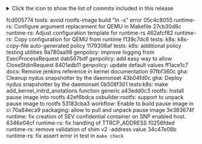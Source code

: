 <details>
<summary>Click the icon to show the list of commits included in this release</summary>
<pre>
fcd005774 tools: avoid rootfs-image build "ln -s" error
05c4c8055 runtime-rs: Configure argument replacement for QEMU in Makefile
27cb30d8c runtime-rs: Adjust configuration template for runtime-rs
462afcf82 runtime-rs: Copy configuration for QEMU from runtime
f139c7dc6 tests: k8s: k8s-copy-file auto-generated policy
1179306af tests: k8s: additional policy testing utilities
9a780aa98 genpolicy: improve logging from ExecProcessRequest
dab567bdf genpolicy: add easy way to allow CloseStdinRequest
8401adb11 genpolicy: update default values
ff1ace1c7 docs: Remove jenkins reference in kernel documentation
97fbf360c gha: Cleanup nydus snapshotter by the daemonset
43b04fd0c gha: Deploy nydus snapshotter by the daemonset
0b508f301 tests:k8s: make add_kernel_initrd_anotations function generic
a43edd0c3 rootfs: Install pause image into rootfs
42ef6bdca osbuilder:rootfs: support to unpack pause image to rootfs
53183cba3 workflow: Enable to build pause image in ci
70a84eca9 packaging: allow to pull and unpack pause image
3e383674f runtime: fix creation of SEV confidential container on SNP enabled host.
6346e04cf runtime-rs: fix handling of TTRCP_ADDRESS
f0256fded runtime-rs: remove validation of shim v2 -address value
34c47e08b runtime-rs: fix assert error in test in `make check`
6b5e57f7c tests: k8s: address PR review feedback
dd16bc393 tests: k8s: k8s-attach-handlers generated policy
0de407f8b tests: k8s: enable AUTO_GENERATE_POLICY
05b2e4f60 tests: k8s: install genpolicy
8aa8b7057 tests: k8s: add policy test utilities
24a17a2e1 tests: k8s: output the names of test files
bf533de31 tests: k8s: add DEBUG support for test scripts
1b4ef672e tests: k8s: reduce namespace name duplication
8a5ba5fb3 tests: k8s: allow run_kubernetes_tests.sh exec
473efc214 genpolicy: mount source for non-confidential guest
d0b8e6d8f nydus: Bump nydus snapshotter version to v0.13.7
b3c74411f runtime-rs: Add tests for persist api for clh
0b78296dc runtime-rs: Store additional field for hypervisor state
a5f0b92bc runtime-rs: Add guest protection to hypervisor state
ed6816e29 kata-manager: Add support for nerdctl installation
31813cf8d metrics: Update packages for TensorFlow ResNet Int8 Dockerfile
cf049fc71 k8s: Skip k8s tests that are not working
eb5b7d3bf tests: k8s: Enable tests for cloud hypervisor runtime-rs
40b2b2a43 gha: Run static-checks on self-hosted runners conditionally
a214bd8d1 gha: Enable nydus snapshotter in CoCo ci tests
ce82b5e3f rootfs: Add libtdx-attest into the confidential rootfs
106e1af49 cri-containerd: fix loop in TestContainerMemoryUpdate()
e59d00556 gha: add GOPATH env var to the ppc64le k8s workflow
6068faf40 runtime: failed to run in the case of ColdPlugVFIO
27e797404 rootfs: confidential: Install coco-guest-components
f80dbcee0 rootfs: Add logging about the coco guest components
68b8186ec osbuilder: Expose COCOGUEST_COMPONENTS_TARBALL
64d09874c packaging: coco-guest-components: Pass DESTDIR to the build script
d4a9856a8 gha: Remove SEV / SNP / TDX images / initrds
e4258d869 runtime: Use confidential image / initrd instead of TEE specific ones
f354beb25 static-checks: Install clang in the ci environments
c6830ceb8 runtime: display accurate error msg to avoid misleading users.
7bf1ebe16 kata-monitor: fix agentUrl from containerd shim
a04b215bc gha: delete azure RG only if it exists
a9f8888c1 packaging: Add confidential image / initrd
e9de0ef6b packaging: rootfs: Depend on kernel-confidential tarball
b58cfc765 packaging: Ensure rootfs is rebuilt in case kernel changes
4394dacb8 packaging: Build the confidential kernel with MEASURED_ROOTFS support
c7680839f packaging: Fix modules tarball for nvidia-gpu-confidential
dc027e39d gha: Remove TEE specific kernel build targets
3755c6916 runtime: makefile: remove SNP specific kernel references
57b132f94 runtime: makefile: remove SEV specific kernel references
2562d2324 runtime: makefile: remove TDX specific kernel references
f4e3c936d runtime: snp: config: Use the confidential kernel
8731366d7 runtime: sev: config: Use the confidential kernel
6cbdba726 runtime: tdx: config: Use the confidential kernel
a618461d3 runtime: Add confidential kernel to the makefile
6771ca463 gha: k8s: Add cloud-hypervisor (runtime-rs) support
2ff3f0afc packaging: Remove trailing whitespace from extra_tarballs arg
228bc48c7 packaging: Fix kernel confidential name
31b21093b packaging: Pass the kernel flavour to get_kernel_modules_dir
51b1df233 packaging: Fix typo to get the extra_tarballs path
4876eadd2 tools: Add reference to the kata webhook's README
b0b7748f3 ci/openshift-ci: Correct the lib location
4c5847853 ci/openshift-ci: Move openshift-ci from the tests repo
0b221b561 packaging: Fix pushing artefacts to the registry
9317e23df mount: Reduce the mount points with namespace isolation
bb6f5073a runtime-rs: Allow compilation for s390x
8fcee6e6e runtime-rs: Use Persist::restore() of QEMU for VirtSandbox
56aef3741 runtime-rs: Exclude hypervisors plugins except QEMU for s390x
5d2906c36 packaging: Bump the kata config kernel version
d2ea11dbf packaging: Use the cached kernel modules
e5bca9027 packaging: Cache the kernel modules
f481f5865 packaging: Create the tarball for the kernel modules
a58caca72 packaging: Take extra tarballs in install_cached_tarball_component()
33ac5468f packaging: Add function to get the kernel modules directory
f8585db8d gha: add kubernetes tests workflow for ppc64le
0ace31f04 ci: aks: switch from eastus2 to eastus region
09ea0eed9 genpolicy: ignore empty YAML as input
f0339a79a genpolicy: support non-default namespace name
222de4f68 agent: Fix a race condition in passfd_io.rs
6e4d4c329 agent,runtime-rs: Add license header to passfd_io.rs
1206de2c2 agent: Use pipes as stdout/stderr of container process
f6710610d agent,runtime-rs,runk: fix fmt and clippy warnings
89be42a17 runtime-rs: open stdout and stderr fifos NONBLOCK
3eb4bed95 agent: use biased select to avoid data loss
7874ef5fd agent: set stdout/err vsock stream as blocking before passing to child
cfb262d02 container: keep the io connection when pass fd to hybrid vsock
4a762fcfd dbs: hybrid stream support keep the connection when local closed
553674336 agent,runtime-rs: fix container io detach and attach
657b17a86 runtime-rs: open stdin fifo with RDWR|NONBLOCK when pass vsock streams
f1b33fd2e agent: clean up term master fd when container exits
b8632b403 dragonball: vsock: properly handle EPOLLHUP/EPOLLERR events
442df71fe agent,runtime-rs: refactor process io using vsock fd passthrough feature
eb6bb6fe0 config: add two options to control vsock passthrough io feature
973b5ad1f runtime-rs: make Container::new async
b0b8523ce runtime: modify ValidCgroupPath unit test
feed5c8ff runtime: merged ValidCgroupPath method
9aa1ed805 runtime: add SingleContainer when obtaining OCI Spec
864389c52 runtime-rs: report error on missing or empty fields in configuration
531a11159 genpolicy: allow separate paths for rules and settings files
78b517ccc tests: Re-arranged nerdctl tests
d12875ee6 genpolicy: ignore volume configMap optional field
abc2fcd88 kata-deploy: fix deprecations on kustomization files
2e1d770fc packaging: Track files correctly  when naming builder image for agent
f3bc6e415 packaging: Use Ubuntu 20.04 for building an agent
d53edbd0a runtime-rs: collect qemu stderr and log it in shim log
684d74012 runtime-rs: switch qemu child process management from std to tokio
b52a39846 runtime-rs: move creation of VM path from start_vm() to prepare_vm()
3fd562877 dragonball: fix noop-method-call warning
60ac3048e genpolicy: fix ConfigMap volume mount paths
34d51b05f gha: cri-o: Bump runners to 22.04
9b7c5c69c runtime-rs: fix unused driverInfo error
8ad5459be genpolicy: optional PodTemplateSpec metadata field
076869aa3 genpolicy: ignore the nodeName field
98dc2d4c5 rootfs: agent: Initialise AGENT_SOURCE_BIN & AGENT_TARBALL
5e57e0235 rootfs: agent: Fix build with AGENT_SOURCE_BIN
fbfc880eb rootfs: Add COCO_GUEST_COMPONENTS_TARBALL env var
644abde35 packaging: coco-guest-components: Allow building the project
ab597a4d5 opa: Improve the download logic
448c0aaec gha: azure: Set the correct subscription to the account
08a082ca4 gha: Cache the agent for non-x86_64 arches
535cf04ed genpolicy: add shareProcessNamespace support
ab462a4b8 tests: Add IBM SE to the basic confidential test
95c569b0a packaging: Add safe.directory to the git config
dd4947982 packaging: Don't build the agent if not needed
21fd7e6df packaging: Fail in case oras can't find an artefact
eb7a33ee7 rootfs: Always strip the agent binary
f23451de0 rootfs: Add xz as a dep
830771884 rootfs: Add AGENT_TARBALL env var
5b0d0687e packaging: agent: Allow building in all arches
1039641ab packaging: agent: Add the arch to the builder container
58874f9c3 packaging: tools: Add the arch to the builder container
19ecdbca3 qemu: enable TPM
98b5a19b3 tools: Use defined variable in build base qemu script
eb7e123de metrics: Update packages needed for ResNet50 FP32 Dockerfile
723c76d94 tools: allow all users to execute genpolicy
66c012d05 tests: k8s: bats --show-output-of-passing-tests
4b8d79c1f gpu: remove GHA target first then remove the obsoleted Makefile targets
1b0d12ab7 versions: Update libseccomp to version v2.5.5
25ecca91c docs: provide a guide for how to use IBM Secure Execution
a4b208a71 runtime: remove SharedVersions field dead code
4fc34323a gpu: Add NVIDIA GPU Confidential kernel target
ea9c659d3 gha: get ready to install genpolicy
069680738 versions: Update firecracker version
ca03d4763 genpolicy: ignore pod DNS settings
25c8d5db5 runtime-rs: use qemu cmdline generation framework to launch VM
f550d9a32 runtime-rs: add basic implementation of qemu command line generation
e8e13044d runtime-rs: add simple impls to some of Qemu's Hypervisor functions
0cfb2d257 runtime-rs: add simple Persist implementation for Qemu
45862aeec runtime-rs: add default rootfs type for qemu
f6fea5f2c agent: fix failing unit tests on ppc64le
610f87889 dragonball: Fix compile error for aarch64
376941cf6 kata-ctl: skip building kata-ctl on ppc64le
4ecd82a5d runk: skip the test_init_container_create_launcher if not root on ppc64le
a4b544792 tools: fix makefile spacing
394777291 runtime: fix failing unit tests on ppc64le
486b8a053 dragonball: skip running static-checks for ppc64le
14934c7b0 github: run static checks on ppc64le
8061a49ca kata-ctl: Clean up a test leftover file explicitely
290ecf4c4 Static-check: Exclude s390x from dragonball and runtime-rs
c0f57c9e0 Lint: Fix `cargo clippy` errors for s390x
a1f288e5d CI: Use sudo if yq_path is not writable by USER
354cbede9 GHA: Enable static check for s390x
ba74a624a runtime-rs: use pathBuf only for x86
a10779bf0 GHA: enable static check on arm64
febabef08 tools: install genpolicy settings files
7da6d0a84 runtime-rs: ch: Implement missing thread/pid APIs
f4106a610 genpolicy: use root path from cbl-mariner Guest VM
4b772d248 tests: Ignore virtiofs contribution to memory usage when it is disabled.
201eec628 tools: genpolicy static checks
205dafd32 genpolicy: temporarily disable allow_storages()
99717371c runtime-rs: bugfix for DirectVolume/rawblock when driver is blk
dff800a8f metrics: Remove iperf3 server protocol
681cb1626 genpolicy: cargo clippy fixes
b7c31e3b9 tests: cbl-mariner: disable k8s-oom.bats
f1fda3d6b dragonball: Remove unused definition
dcaae54cf genpolicy: "cargo fmt -- --check" clean-up
12a41f89b metrics: Use a specific python version to run tensorflow benchmark
b97efc313 CI: enable test container memory update for dragonball
6c85e95c3 CI: bugfix for dragonball when CI running with cri-containerd
cd59d31a1 CI: make CI work for dragonball to test stability and cri-containerd
29e0de4e4 runtime-rs: ch: Implement minimal memory hotplug APIs
1c0df670a runtime-rs: ch: Add minimal implementation of hypervisor metrics method
6bac3323b workflows: Update backport-label to use gh-utils.sh
0d5d1c8c3 ci: Add gh-util.sh script
080541a0f genpolicy: add SPDX license header
7f126be67 genpolicy: Update oci_distribution to 0.10.0 Also support alternative media type and update samples
9eb6fd4c2 docs: add agent policy and genpolicy docs
57f93195e genpolicy: add support for StatefulSet YAML input
35958ec9c genpolicy: add support for ReplicationController
7da17099f genpolicy: add support for ReplicaSet YAML input
d84300f1e genpolicy: add support for List YAML input
a03452637 genpolicy: add support for Job YAML input
2dbd01c80 genpolicy: add support for Deployment YAML input
a40a6003d genpolicy: add support for DaemonSet YAML input
48829120b policy: initial genpolicy commit
61fe20cf9 gha: Fix some of gha metrics failure for StratoVirt
540a2a7fb runtime: Allow no initrd path for IBM Z Secure Execution
6fd49f760 runtime-rs: Forward events to containerd via ttrpc
e69f7c07a versions: Update runc version
c3f6eaa26 build-kernel: Fix typo 'terball' -> 'tarball'
8b2f43a2c build: Add "confidential" kernel
379e2f3da kernel: update some configs based on kernel 6.5 and 6.6
cf4835e3a packaging: qemu: Simplify "--disable-virtiofsd" logic
bfc6fc7a8 build: Get rid of QEMU experimental
d2080fd22 runtime-rs: refactor getting the vfio device guest pci path
d795fcfc2 runtime-rs: bridge the vfio device between runtime-rs and dragonball
90c782f92 tests: list the current k8s pods
24fab19f6 tests: Remove check images function from stressng test
aceba94d9 tests: Add check images as part of install dependencies
7d41c97f6 packaging: Fix indentation of build static stratovirt
7c176a62f agent: use method params instead of const params in functions
0e9d73fe3 agent: Fix an issue reporting OOM events by mistake
7d5336aca agent: hold lock while setting new policy
4ad1971a0 tests: Add hypervisor component to kill kata components function
44b5b88f4 docs: Update docs for new StratoVirt VMM introduction
4bc67dba0 metrics: Improve iperf3 cleanup
4c023e341 dragonball: Fix compilation issue without all net features
f97f16a44 agent-ctl: Bump ttrpc version
bf59c7b3d runtime-rs: Bump ttrpc and containerd-shim-protos versions
cf9a0e21a protocols: Bump ttrpc version
91360e7dd agent: Bump ttrpc version
f1235ddba dbs_virtio_devices: add Cargo.lock
02cd726bf dbs-utils: add Cargo.lock
97bdc1529 dbs-pci: introduce Cargo.lock
71c322c29 runtime-rs: fix ci complains
f9e0a4bd7 upcall: introduce pci device add & del kernel patch
a3f7601f5 dragonball: add pci hotplug / hot-unplug support
0f402a14f dragonball: add InsertHostDevice vmm action
8779fe7dd runtime-rs: create a reference that directs users to kata csi doc
ba5437382 runtime-rs: add examples about Kata pod with directvol by CSI.
c6d2a3214 runtime-rs: add support for directvol csi deploy scripts.
25d8e83e4 runtime-rs: Add dedicated CSI driver for DirectVolume support in Kata
3b317e69e runtime-rs: add README and user guide to deploy directvol CSI Driver
ea69c1700 runtime-rs: initialize pcie topology in Device Manager
b42548b8e runtime-rs: do unregister device in Trait Device/detach
0f0b6d13c runtime-rs: do register/update device in Trait Device/attach
ce7d36369 runtime-rs: Introduce helper macros to simplify PCIe device ops
0d4992b24 runtime-rs: add one more argument in Device attach/detach
b425de610 runtime-rs: implement Trait PCIeDevice for pcie/pci device
87e39cd1f runtime-rs: introduce Trait PCIeDevice to do [un]register device
6ebc4884f runtime-rs: introduce PCIe Topology framework for pcie/pci devices
88839026b runtime-rs: introduce TopologyConfigInfo to initialize pcie topology
6ee7fb540 kata-deploy: Double quote the snapshotter name
8332f3c68 kata-deploy: Fix the snapshotter config placement
907f1ddb9 kata-deploy: Fix shim check for snapshotter configuration
2f797a6eb pci: rename 2 parameters to follow rust naming convention
9c13b2c99 dragonball: introduce vfio support
81ab174c1 dragonball: support vhost-user-blk in device manager
ef8dc3b0c dragonball: support vhost-user-blk
23eb3042c kata-monitor: fix Dockerfile to build image
36a4cbccf runtime-rs: Expand all DeviceType in match arms
f2d08bc00 runtime-rs: Remove unused index from Endpoints
60a42351e runtime-rs: DAN supports vhost-user-net device
693a0cfbf dragonball: Make vhost-user-net ready for VhostUserEndpoint
54df83240 runtime-rs: Support VhostUserEndpoint
374c2f01a runtime-rs: Simplify VhostUserType enum
4c5de7286 dragonball: Wrap config space into `set_config_space`
beadce54c dragonball: Support vhost-user-net devices
1f21d3cb2 dragonball: Introduce address space for MmioV2DeviceState
94c83cea8 runtime-rs: Refactor vfio driver implementation
82d3cfded runtime-rs: Make VhostUserConfig's field pci_path type more specific
5cc2890a1 runtime-rs: refactor and re-implement pci path.
1b5758c1f runtime-rs: Move the PciPath-related code to a dedicated file
275de453d runtime-rs: remove useless get_host_guest_map and its test case
4a95c0d07 kata-deploy: snapshotter typo fixes
8cf3bcefd dragonball: introduce pci msi/msix interrupt
6cc6ca5a7 kata-deploy: Allow setting up snapshotters per runtime handler
206ed6d77 tests: Load vhost modules explicitly while Kata installing
9f394f6e1 tests: Use function from Kata repo
8aa390279 tests: retry connection to pod SSH server
c9e631dc0 kata-deploy: Reapply "kata-deploy: Use tomlq to configure containerd"
41320c586 kata-deploy: Install jq from GitHub
ee5fa08a2 Revert "kata-deploy: Use tomlq to configure containerd"
9e718b4e2 gha: kata-deploy: Add containerd status check
458e91b28 runtime-rs: Update readme to indicate cloud-hypervisor support
1469a5efc tests: k8s: Fix indentation in confidential common script
551a50cd7 tests: additional run-runk logging
039fe7f39 dragonball: Trigger unit tests of dbs_* subcrates by `make test`
3cd0cc138 runtime-rs: Separate init_config() from new() for struct VsockDevice
b785ef96e docs: Change location of static checks script
bfb756199 ci: Use static checks from kata repo for lib functions
58e88d946 agent: correct CPUShares and CPUWeight value
5637f11a8 kata-ctl: Add option to dump config files
510bc36a7 github-actions: Remove ignore paths for required CI checks
9a37e77f2 runtime-rs: check the update memory size
603941710 runtime-rs: add default_maxmemory in config file
8d9fd9c06 runtime-rs: support memory resize
81e55c424 runtime-rs: add resize_memory trait for hypervisor
d428a3f9b runtim-rs: get guest memory details
c92b14da9 tests: k8s: Fix indentation in setup script
8151117f7 metrics: Improve latency network cleanup
23f76653e metrics: Update command to run the tensorflow int8 benchmark
8fd5ef7fb metrics: Update TensorFlow ResNet50 Int8 Dockerfile
dfad0e662 .github: fix the failure without devicemapper for host sharing
983479748 .github: fix error when making checks for CoCo guest pull
af4622fcc docs: Remove warning for cgroupsv2 only operating systems
0db820fa0 gha: add a post cleanup script for cri-containerd ppc64le workflow
aa42f0a03 runtime-rs: Enhancement of DirectVolume when using CSI.
80d631ee8 runtime-rs: Add attribute serde rename to each field of DirectVolume.
82fde4431 dragonball: Set default queue config for vhost-net device
c11b06672 runtime-rs: Use vhost-net device by default
05e278de5 GHA: Put all the preliminary steps into pre-action for s390x
b46cb2227 static-checks: Direct Makefile to use new static checks
63636b869 static-checks: Update copyright dates
b11c77286 static-checks: Change dir for building tools
a9d360728 static-checks: Fix directory for github labels
7ad873cf2 kata-deploy: Simplify shim configuration
e61894993 kata-deploy: Remove useless comment from CRI-O drop-in
dd9f5b07b kata-deploy: Use tomlq to configure containerd
4f01f294b kata-deploy: Install `tomlq` to the base image
39f5cea3b kata-deploy: Fix k0s cri notation comment
b079e1aab dragonball: add pci root bus and root device
2a518f089 runtime-rs: ch: Change state when VM stopped
1195692d3 runtime-rs: ch: Move state handling to top-level APIs
86918e91b dragonball: Disable packed virtqueue for vhost-user devices
1662a3e85 common: Add cloud hypervisor in enabling hypervisor function
f3eeab10a tests: nerdctl: Enable nerdctl tests for cloud hypervisor runtime-rs
b2577000e metrics: Expose iperf3 pods over a k8s networks.
a062ba166 metrics: cleans k8s iperf deployment when the test finishes.
52f7a40e4 dragonball: add --all for fmt ci
ce694b905 tests: Fix indentation of gha-run script
33b300431 tests: Enable but do not run k8s tests for cloud hypervisor
acee3d843 gha: k8s: Add cloud-hypervisor (runtime-rs) support
375c787e0 rootfs: build OPA binary from source for ppc64le and s390x
28c3e0e5f GHA: Fix kata-deploy-runtime-classes-check for kata-qemu-se
5d085a304 CI: static-checks: Try multiple user agents
3174c1877 docs: Remove problematic URL
3779261a9 docs: Fix whitespace
613def032 CI: static-checks: Move curl to a separate function
6d859f97e CI: static-checks: Lint fixes
efa8e6547 CI: static-checks: Check params have a value
563ea020b CI: static-checks: Fold long line
3ad43df94 CI: static-checks: Improve markdown checker test
40f0c8fbb GHA: Use --client=true for k3s kubectl version
bf97051f1 runtime-rs: fix panic when hypervisor mismatches with configuration
69fdd05ce kata-ctl: Moved log-parser-rs into kata-ctl
636eef890 GHA: make secrets inherited for build-kata-static-tarball-s390x
5629b7454 dragonball: support vhost-user-fs in device manager
2a1fc29e8 dragonball: add unit test for vhost-user-fs
d6cfbe943 dragonball: support vhost-user-fs
3fab1690a local-build: make strip support for cross-compilation
f38c7f14c gha: remove build redundancy of kernel and rootfs-initrd
31db56207 local-build: add support for key verification for IBM Secure Execution
52bdc87fe local-build: make kernel parameters configurable
9ceb2c27e local-build: consider cross-compilation env
511dd5fea local-build: add support to build IBM Z SE image
4de8ef3d1 local-build: add build target boot-image-se
a63a6959d local-build: install s390-tools in Dockerfile
6d0dabd81 gha: build secure image for s390x release
bb1d4adaa config: add SE configuration
8de4241d3 kata-deploy: add kata-qemu-se runtimeclass
9ede2bcd9 local-build: differentiate build targets based on architecture
a661ac3a0 runtime-rs: Implement and use try_from for DiskConfig
50a5fa9a6 tests: Enable but do not run the nerdctl tests for cloud hypervisor
e70b2ea95 gha: nerdctl: Enable cloud hypervisor runtime-rs for nerdctl CI
56dddab04 metrics: Update command to run tensorflow resnet fp32 benchmark
62fdebeeb metrics: Update TensorFlow ResNet FP32 dockerfile
0d5a970e5 GHA: remove GITHUB_WORKSPACE when workflow fails due to merge conflict
16380558e deployment: Create a stable overaly for kata-deploy
955dec06d runtime-rs: add network hotplug for clh
61b868692 docs: Update config containerd url link
b816dca3e image-builder: fix incorrect part start position
a14f2fc18 gha: runk: Fix typo in the test name
1a74142a1 gha: basic-ci: Add a timeout for the tests
48bdca4c4 tests/k8s: add k8s-measured-rootfs.bats
1eae657b9 tests/k8s: add set_node() to lib.sh
c6075c862 tests/k8s: add setup common
220a2d9a1 tests/k8s: add assert_logs_contain() to lib.sh
9a9c7a5c6 tests/k8s: add set_metadata_annotation() to lib.sh
a13eecf7f runtime(-rs): add clean-generated-files target
36ea1b8ee tests/k8s: add new_pod_config() to lib.sh
428daf9eb tests/k8s: add utilities functions for the tests
ba4f806c3 initramfs: re-wrote devices checking on init.sh
72ef82368 shim-v2: ensure root hash exist when measured rootfs
1465e5885 kernel: ensure initramfs exist when measured rootfs
4dbba5215 shim-v2: moved measured rootfs logic to its builder
34be78df1 kernel: moved measured rootfs logic to its builder
3f16d2959 kernel: measured rootfs as argument to build-kernel.sh
05ce52d74 devmapper: dragonball: Enable, but do not run, the tests
a8a156b1a stability: dragonball: Enable, but do not run, the tests
16ad721ed cri-containerd: dragonball:  Enable, but do not run, the tests
1cd1558a9 mount: support checking multiple kinds of block device driver
d62789397 runtime-rs: Show config files attempted on config load failure
45c0364d4 runtime-rs: Fix typo in task service
0fabfa336 runtime-rs: bring support for legacy vsock device.
6c08cf35d runtime-rs: Introduce prepare_vm_socket_config to VirtSandbox.
60f88da5e runtime-rs: add Capability of HybridVsockSupport for Hypervisor.
c5178dd25 runtime-rs: Introduce Capability of HybridVsockSupport.
6af059227 runtime-rs: Add vsock device in device manager.
1a6b45d3b runtime-rs: Reintroduce Vsock and add it to the DeviceType enum
e31dbc94a runtime-rs: remove vhost_fd from VsockConfig and make it cloneable.
eb90962b2 runtime-rs: introduce a new function generate_vhost_vsock_cid.
2df8144cf runtime-rs: Launch cloud-hypervisor in given netns
2b0502934 docs: Update cri installation url link
9166d0aab docs: Update iperf3 network documentation
dfc07d1c7 gha: stability: Add cloud-hypervisor (runtime-rs) support
03c3f4275 kernel: Add CONFIG_TDX_GUEST_DRIVER to the tdx.conf
e1caca3e4 kata-ctl: Remove root requirement for "env"
f05ada592 libs: protection: x86_64: drop root requirement for querying
b3da71f21 dragonball: init dbs-pci lib with pci bus & pci conf
fe68f25be runtime-rs: enhancement of vfio volume.
e3fd40312 runtime-rs: enhancement of spdk volume.
f97372902 runtime-rs: Enhancing DirectVolMount Handling for current Infra.
e3becea56 runtime-rs: add support kata/multi-containers sharing one vfio volume.
b952c5c5c runtime-rs: add support kata/multi-containers sharing one spdk volume.
17d2d465d runtime-rs: re-organize the volumes with adding new direct_volumes.
6731466b1 runtime-rs: set a standard NotFound when direct volume path not found.
d23867273 runtime-rs: split the block volume into block and rawblock volume
f9f1d3a07 libs:logging: Fix logger
8fd39d11c tests: Adapt `enable_hypervisor`to the runtime-rs config location change
38183acbc tests: Use `kata-ctl` instead of `kata-runtime` for runtime-rs
a5a73a11c tests: Replace `kata-runtime kata-env` by `kata-runtime env`
30acb5a0c tests: nydus: Adapt the default config file for runtime-rs based drivers
61aa84b15 Revert "tests: k8s: Allow passing rust-runtime env var to kata-deploy"
158ca17ae kata-deploy: Add cloud-hypervisor
d4e00238a kata-deploy: Improve the logic for linking to the rust runtime
fc28deee0 kata-deploy: Use rust runtime config files in runtime-rs directory
80860478b runtime-rs: Remove the golang config paths
b86ab5aa2 runtime-rs: Update list of config paths to check
89ef464b7 build: Install rust config files to runtime-rs directory
05efb2326 tests: update go.mod and go.sum
6d9cb9325 tests: update scripts for static checks migration
66f3944b5 tests: move github-labels to main repo
7f3c12f1d tests: move spell check tool to main repo
8ad433d4a tests: move markdown check tool to main repo
eaa6b1b27 tests: move static checks and dependencies from tests
98aa291c9 runtime-rs: Add Hybrid VSOCK device handling for CH
37633d3cc metrics: Fix iperf parallel bandwidth limit
96deea52f tests: more k8s-exec-rejected debug output
811ec0735 osbuilder: add pkg bash for alpine
47b8c3181 runtime: remote hypervisor updates to ttrpc
613c75ba8 runtime: Update hypervisor generated code
6a922f0e3 gha: fix artefacts build on ppc64le
1284b4e80 tools: Stop building / shipping log-parser-rs
f15e16b69 Revert "runtime: confidential: Do not set the max_vcpu to cpu"
8839ca93b gha: Disable stratovirt for gha metrics
754aec02c gha: add cri-containerd workflow for ppc64le
4a4fc9c64 CODEOWNERS: Expand scope
5318afe27 runtime: support to create VirtualVolume rootfs storages
0b4f7c2ee runtime: redefine and add functions to handle VirtualVolume to storage
bd099fbda runtime: extend SharedFile to support mutiple storage devices
e4f33ac14 runtime: add functions to create devices in KataVirtualVolume
ae2c0c569 github: add workflows for building and publishing kata artifacts on ppc64le
d8a8cc449 tools: install oras from source on ppc64le
08f360312 tools: fix static build of qemu and shimv2 on ppc64le
4aaf54bda runtime: Fix configmap/secrets update propagation with FS sharing disabled
37916e7a5 metrics: Fix result finding
6de01eacf kernel: backport erofs patch to 6.1.52 guest kernel
44899d4cd tests: k8s: Allow passing rust-runtime env var to kata-deploy
a9571398a dragonball: add test utils for vhost-user
a6a399d5b dragonball: add vhost-user connection management logic
fe62e656a runtime-rs: Name the ShareFs Mount Option type more accurately
856315ff8 runtime-rs: bringing virtio-fs device in device-manager
4d65c2e8a runtime-rs: introduce `update_device` in trait Hypervisor
1353b14e6 runtime: Add KataVirtualVolume struct in runtime
1699b84f1 utils: kata-manager: Remove $enable_debug from the install_kata call
38d2edd83 utils: kata-manager: Allow installing kata from a given tarball
ebf9d2725 kata-deploy: Add remote shim
d5cf169ad kata-deploy: Add missing kata-remote runtimeclass
39e8c8426 runtime: Add support for key annotations to remote hyp
2910e333a runtime:  Use static resource in remote hypervisor
26d56678a config: Add initial remote hypervisor config
ad63439a3 runtime: Update the remote hypervisor config
50e0d43da runtime: Support privileged containers in peer pod VM
57d4dd8e5 runtime: Support the remote hypervisor type
8ac9a2209 runtime: Add hypervisor proto to support peer pod VMs
ee5589782 fmt: refactor in pci & balloon
baf3db9e6 Dragonball: add PCI bus and PCI interrupt support in mptable Spec
c305634b4 dragonball: Uniform the spelling of Virtio
c489f1f50 kata-deploy: Set a default value for ALLOWED_HYPERVISOR_ANNOTATIONS
ba632ba82 runitme-rs: kata with multi-containers sharing one direct volume
d7594d830 runtime-rs: correct the path from cid to device_id.
afec54799 libs: fixes dereferenced reference
c57df607a libs: fixes comparison to empty slice
c77e990c3 tests: Enable tests for StratoVirt hypervisor
14d8790d8 kata-deploy: Add StratoVirt support to deploy process
9542211e7 configuration: add configuration for StratoVirt hypervisor.
561c85be5 build: Makefile for StratoVirt hypervisor
26966c846 virtcontainers: Add StratoVirt as a supported hypervisor
0c7aa1f30 gha: Set nightly test for s390x to 5 UTC
ffe1ea52c tests|gha: add containerd and k8s tests for s390x
9d8eb298c metrics: Add iperf udp information to README
9cc6908b0 stability: Update stressng to run on the gha
4b7854b66 stability: Add missing dependencies
79177bb9c tests: Enable stressng scalability test
8959e3ca0 gha: Keep kata tarballs for 15 days
84b561873 tests|gha: add internal nightly tests for s390x
49c2e6e23 dragonball: Remove vhost-net dependency on virtio-net
bfd1ce30e kernel: Fix vsock packets drop when the vsock driver starts
849253e55 tests: Add a simple test to check the VMM vcpu allocation
5e9cf7593 vc: utils: Rename CalculateMilliCPUs() to CalculateCPUsF()
e477ed0e8 runtime: Improve vCPU allocation for the VMMs
b0157ad73 runtime: confidential: Do not set the max_vcpu to cpu
481486c6d gha: Remove docker and nerdctl tests from CI
b481d396f gha: Move docker / nerdctl content to the  basic-ci-amd64 file
3c735c236 ci: tracing: Adapt to basic-ci-amd64.yaml
ee17fe9d2 Revert "gha: ci: Revert tracing test PR to unbreak CI"
0ead018d0 utils: kata-manager: Add Docker details to list output
be3044fd0 utils: kata-manager: Add option to list versions
9969f5a94 utils: kata-manager: Make test container name more unique
436d7d127 utils: kata-manager: Improve usage message
1625a5ce4 utils: kata-manager: Improve version check
28e7b3467 metrics: improving stop and remove running containers
7f666f783 runtime-rs: ch: Fix TDX
d1deaf053 dragonball: Minor changes for a comment from Bian
e4f83e27c dragonball: vhost-net set_offload with acked features
6cd572dbb dragonball: Minor changes for Chao's comments
dcdf3c655 runtime-rs: Supply missing fields of NetworkConfig
58e9709c1 dragonball: Changes for ZizhengBian's comments
8ea87405e runtime-rs: Remove virtio config from Backend
ad66378bf runtime-rs: Move Dragonball stuff out of device drivers
3e0614cdf dragonball: Minor changes to comments
a047331a3 runtime-rs: Network config distinguishes backends
920337183 dragonball: Introduce vhost-net device
bc49c553e docs: add agent policy documentation
c72a27e21 utils: kata-manager: Ensure only one download URL
839f6c3d4 utils: kata-manager: Improve info messages
b27b4ce10 doc: No longer release the test repository
af2d897fb doc: Release now uses the official GitHub CLI
2af9419fa doc: No longer run kata-deploy test when releasing
5d10aed9b kata-manager: Make containerd_config a global var
66d1b2c17 kata-manager: Add support for docker installation
0352f1e02 kata-manager: Allow passing a specific tool to test_installation
afb002c25 runtime-rs: fix a typo in shm
78df1bb85 agent: update AGENT_THREADS metrics value
1a81989d2 tests: k8s: Use the "ALLOWED_HYPERVISOR_ANNOTATIONS"
023c4a17c kata-deploy: Allow users to set hypervisor annotations
455b7bf77 gha: k3s: Avoid unnecessary escape
e7890ee8f gha: Fix regex used to get kubectl version from the k3s version
071667f1c runtime: clh: Re-generate the client code
d1163141b versions: Upgrade to Cloud Hypervisor v36.0
acd9057c7 runtime: Fix TestCheckHostIsVMContainerCapable unstablity issue
c075fa681 tests: Add test with nerdctl to verify macvlan support
07db673eb tests: Add test with nerdctl to verify ipvlan support
a6272733e network: Fix network hotplug for ipvlan and macvlan endpoints.
a49bc6837 runtime-rs: Update status for pause and resume
023d8dc01 agent: Changes according to Pan's comments
136fb7622 tests: Add a integrated test for device cgroup
b5f3a8cb3 agent: Fix container launching failure with systemd cgroup
647782519 agent: Minor changes according to Zhou's comments
cec804474 agent: Make devcg_info optional for LinuxContainer::new()
ef4c3844a agent: Restrict device access at upper node of container's cgroup
59d0d4caf runtime-rs: ch: Simplify VSOCK error handling
bdb83f828 runtime-rs: ch: Remove unused function
5ef691528 tests: fixes permission denied when running test
dd530ba8e tests: fixes AMD errors
7641c19f7 runtime: bump containerd for gogo deprecation
16fa2c39e protocols: replace gogo/types.Empty and Any
c61f4a859 protocols: remove unused fieldpath option
c87bc60ea protocols: removing unused mappings
c5d845b30 agent: updating Cargo.lock files
5d88c78a6 protocols: generating agent.pb.go
036b7787d runtime-rs: Use PCI path from hypervisor for vfio devices
c3ce6a1d1 runtime-rs: Provide PCI path to the agent for virtio-block
a2bbbad71 runtime-rs: change hypervisor add_device trait to return device copy
8b4fc847d kata-manager: Accept only "lts" or "active" as containerd versions
37233622d kata-manager: Ensure we run apt-get update before apt-get install
994615ca2 gha: stale: Allow manually triggering it
6abcf0361 gha: stale: Fix typo action -> actions
fee97e219 docs: Fix Dragonball link
437db1591 kata-manager: Fix Mulit-Arch deployment for containerd
abec28705 gha: Add workflow to close stale PRs
d20b7381f release: Drop obsolete comment in workflow file
6236fa461 release: Drop build_hub helper
bc4c66caa release: Migrate tag_repos.sh to GitHub CLI
e331102ba release: Migrate update-repository-version.sh to GitHub CLI
b83a7149e release: Introduce helper to get GitHub CLI
ceeabe371 release: Allow to test release scripts with an alternate repo
58b4d1a26 cargo: Agent cargo.lock updated
0608e20a0 docs: Fix broken links
4ad2cfe0c runtime-rs: Log system enhancement
a0746c8d7 agent: Skip flaky create_tmpfs on s390x
f53f86884 network: Fix network attach for ipvlan and macvlan
c232869af metrics: removes double-quotes in checkemtrics when parsing results
c42a2f2ed metrics: increase the number of attempts to stop kata
1626253d9 metrics: FIO ci test enablement
873386a34 metrics: update iodepth and job size fio parameters to improve workload
ae3ea1421 utils: kata-manager: Fix containerd version check
346f19553 utils: kata-manager: Fix whitespace
2ac7ac1dd utils: kata-manager: Fix "Cannot determine download URL" issue
59bd53482 utils: kata-manager: Lint fixes
2f533c300 dragonball: add tracing feature for dragonball
d707fa2c0 kata-runtime/kata-ctl: Add security details to output
da77b1944 dragonball: output legacy device metrics to runtime
65213e9fb dragonball: unify the metric interface of legacy device
a3b003c34 agent: support bind mounts between containers
0ce0abffa tests/git-helper: cancel any previous rebase left halfway
f99de4d5a runtime-rs: Make default kernel params as empty
a81301278 runtime-rs: Add default configuration file for clouf-hypervisor
c20aadd7a gha: add dependencies for spell checker
d3250dff3 kata-manager: Add clh config to containerd config file
dce365d5b dragonball: add conditional compilation for BalloonDeviceMetrics
3819f0ee6 dragonball: output balloon device metrics to runtime
09d46450f dragonball: add metrics support for balloon device
f9c9d8f64 runtime: QemuVirt: hotadd virtio-mem dev to pcie root port
ef18c9550 runtime:qemuvirt: hotadd net dev to pcie root port
f1aec98f9 qemu/virt: use pcie_root_port to do device hotplug for virt
28a41e1d1 runtime: add a new API for Network interface
7d7c25c1d runtime-rs: fix a typo in device manager
2d0518cbe metrics: Add parallel udp iperf3 benchmark
</pre>
</details>


fcd005774 tools: avoid rootfs-image build "ln -s" error
05c4c8055 runtime-rs: Configure argument replacement for QEMU in Makefile
27cb30d8c runtime-rs: Adjust configuration template for runtime-rs
462afcf82 runtime-rs: Copy configuration for QEMU from runtime
f139c7dc6 tests: k8s: k8s-copy-file auto-generated policy
1179306af tests: k8s: additional policy testing utilities
9a780aa98 genpolicy: improve logging from ExecProcessRequest
dab567bdf genpolicy: add easy way to allow CloseStdinRequest
8401adb11 genpolicy: update default values
ff1ace1c7 docs: Remove jenkins reference in kernel documentation
97fbf360c gha: Cleanup nydus snapshotter by the daemonset
43b04fd0c gha: Deploy nydus snapshotter by the daemonset
0b508f301 tests:k8s: make add_kernel_initrd_anotations function generic
a43edd0c3 rootfs: Install pause image into rootfs
42ef6bdca osbuilder:rootfs: support to unpack pause image to rootfs
53183cba3 workflow: Enable to build pause image in ci
70a84eca9 packaging: allow to pull and unpack pause image
3e383674f runtime: fix creation of SEV confidential container on SNP enabled host.
6346e04cf runtime-rs: fix handling of TTRCP_ADDRESS
f0256fded runtime-rs: remove validation of shim v2 -address value
34c47e08b runtime-rs: fix assert error in test in `make check`
